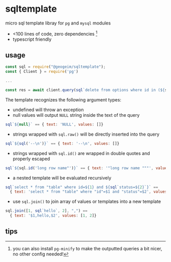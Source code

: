 # sqltemplate

micro sql template libray for `pg` and `mysql` modules

* <100 lines of code, zero dependencies [^1]
* typescript friendly

## usage
```js
const sql = require("@geogeim/sqltemplate");
const { Client } = require('pg')

...

const res = await client.query(sql`delete from options where id in (${sql.join(obsoleteOptions)}) returning *`);
```

The template recognizes the following argument types:

* undefined will throw an exception
* null values will output `NULL` string inside the text of the query
```js
sql`${null}` == { text: 'NULL', values: []}
```
* strings wrapped with `sql.raw()` will be directly inserted into the query
```js
sql`${sql('--\n')}` == { text: '--\n', values: []}
```
* strings wrapped with `sql.id()` are wrapped in double quotes and properly escaped
```js
sql`${sql.id('long row name"')}` == { text: '"long row name """', values: []}
```
* a nested template will be evaluated recursively
```js
sql`select * from "table" where id=${1} and ${sql`status=${2}`}` == 
  { text: 'select * from "table" where "id"=$1 and "status"=$2', values: [1, 2]}
``` 
* use `sql.join()` to join array of values or templates into a new template 
```js
sql.join([1, sql`hello`, 2], ",") == 
  { text: '$1,hello,$2', values: [1, 2]}
``` 

## tips
[^1]: you can also install `pg-minify` to make the outputted queries a bit nicer, no other config needed!
